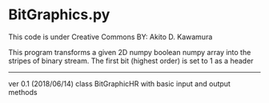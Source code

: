 # BitGraphics.py
This code is under Creative Commons BY: Akito D. Kawamura

This program transforms a given 2D numpy boolean numpy array into the stripes of binary stream.
The first bit (highest order) is set to 1 as a header

-----------
ver 0.1 (2018/06/14) class BitGraphicHR with basic input and output methods
